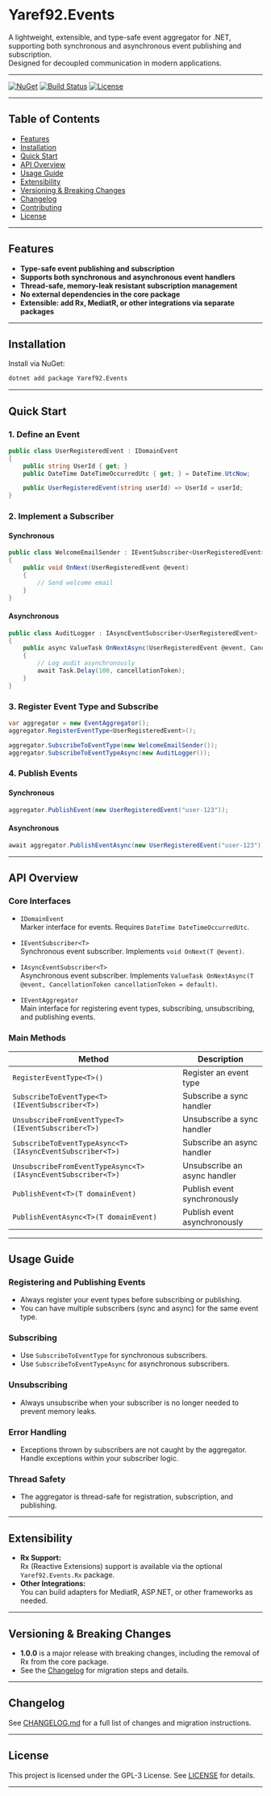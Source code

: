 # Yaref92.Events

A lightweight, extensible, and type-safe event aggregator for .NET, supporting both synchronous and asynchronous event publishing and subscription.  
Designed for decoupled communication in modern applications.

---

[![NuGet](https://img.shields.io/nuget/v/Yaref92.Events.svg)](https://github.com/yaron-E92/events/pkgs/nuget/Yaref92.Events)
[![Build Status](https://img.shields.io/github/actions/workflow/status/yaref92/Yaref92.Events/ci.yml?branch=main)](https://github.com/yaref92/Yaref92.Events/actions)
[![License](https://img.shields.io/github/license/yaref92/Yaref92.Events)](LICENSE)

---

## Table of Contents

- [Features](#features)
- [Installation](#installation)
- [Quick Start](#quick-start)
- [API Overview](#api-overview)
- [Usage Guide](#usage-guide)
- [Extensibility](#extensibility)
- [Versioning & Breaking Changes](#versioning--breaking-changes)
- [Changelog](#changelog)
- [Contributing](#contributing)
- [License](#license)

---

## Features

- **Type-safe event publishing and subscription**
- **Supports both synchronous and asynchronous event handlers**
- **Thread-safe, memory-leak resistant subscription management**
- **No external dependencies in the core package**
- **Extensible: add Rx, MediatR, or other integrations via separate packages**

---

## Installation

Install via NuGet:

```sh
dotnet add package Yaref92.Events
```

---

## Quick Start

### 1. Define an Event

```csharp
public class UserRegisteredEvent : IDomainEvent
{
    public string UserId { get; }
    public DateTime DateTimeOccurredUtc { get; } = DateTime.UtcNow;

    public UserRegisteredEvent(string userId) => UserId = userId;
}
```

### 2. Implement a Subscriber

#### Synchronous

```csharp
public class WelcomeEmailSender : IEventSubscriber<UserRegisteredEvent>
{
    public void OnNext(UserRegisteredEvent @event)
    {
        // Send welcome email
    }
}
```

#### Asynchronous

```csharp
public class AuditLogger : IAsyncEventSubscriber<UserRegisteredEvent>
{
    public async ValueTask OnNextAsync(UserRegisteredEvent @event, CancellationToken cancellationToken = default)
    {
        // Log audit asynchronously
        await Task.Delay(100, cancellationToken);
    }
}
```

### 3. Register Event Type and Subscribe

```csharp
var aggregator = new EventAggregator();
aggregator.RegisterEventType<UserRegisteredEvent>();

aggregator.SubscribeToEventType(new WelcomeEmailSender());
aggregator.SubscribeToEventTypeAsync(new AuditLogger());
```

### 4. Publish Events

#### Synchronous

```csharp
aggregator.PublishEvent(new UserRegisteredEvent("user-123"));
```

#### Asynchronous

```csharp
await aggregator.PublishEventAsync(new UserRegisteredEvent("user-123"));
```

---

## API Overview

### Core Interfaces

- `IDomainEvent`  
  Marker interface for events. Requires `DateTime DateTimeOccurredUtc`.

- `IEventSubscriber<T>`  
  Synchronous event subscriber. Implements `void OnNext(T @event)`.

- `IAsyncEventSubscriber<T>`  
  Asynchronous event subscriber. Implements `ValueTask OnNextAsync(T @event, CancellationToken cancellationToken = default)`.

- `IEventAggregator`  
  Main interface for registering event types, subscribing, unsubscribing, and publishing events.

### Main Methods

| Method                                      | Description                                 |
|----------------------------------------------|---------------------------------------------|
| `RegisterEventType<T>()`                     | Register an event type                      |
| `SubscribeToEventType<T>(IEventSubscriber<T>)` | Subscribe a sync handler                    |
| `UnsubscribeFromEventType<T>(IEventSubscriber<T>)` | Unsubscribe a sync handler                  |
| `SubscribeToEventTypeAsync<T>(IAsyncEventSubscriber<T>)` | Subscribe an async handler                  |
| `UnsubscribeFromEventTypeAsync<T>(IAsyncEventSubscriber<T>)` | Unsubscribe an async handler                |
| `PublishEvent<T>(T domainEvent)`             | Publish event synchronously                 |
| `PublishEventAsync<T>(T domainEvent)`        | Publish event asynchronously                |

---

## Usage Guide

### Registering and Publishing Events

- Always register your event types before subscribing or publishing.
- You can have multiple subscribers (sync and async) for the same event type.

### Subscribing

- Use `SubscribeToEventType` for synchronous subscribers.
- Use `SubscribeToEventTypeAsync` for asynchronous subscribers.

### Unsubscribing

- Always unsubscribe when your subscriber is no longer needed to prevent memory leaks.

### Error Handling

- Exceptions thrown by subscribers are not caught by the aggregator. Handle exceptions within your subscriber logic.

### Thread Safety

- The aggregator is thread-safe for registration, subscription, and publishing.

---

## Extensibility

- **Rx Support:**  
  Rx (Reactive Extensions) support is available via the optional `Yaref92.Events.Rx` package.
- **Other Integrations:**  
  You can build adapters for MediatR, ASP.NET, or other frameworks as needed.

---

## Versioning & Breaking Changes

- **1.0.0** is a major release with breaking changes, including the removal of Rx from the core package.
- See the [Changelog](#changelog) for migration steps and details.

---

## Changelog

See [CHANGELOG.md](CHANGELOG.md) for a full list of changes and migration instructions.

---

## License

This project is licensed under the GPL-3 License. See [LICENSE](LICENSE) for details.

---

